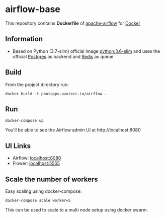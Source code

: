 # airflow-base

This repository contains **Dockerfile** of [apache-airflow](https://github.com/apache/incubator-airflow) for [Docker](https://www.docker.com/)

## Information

* Based on Python (3.7-slim) official Image [python:3.6-slim](https://hub.docker.com/_/python/) and uses the official [Postgres](https://hub.docker.com/_/postgres/) as backend and [Redis](https://hub.docker.com/_/redis/) as queue

## Build

From the project directory run:

    docker build -t pbotapps.azurecr.io/airflow .

## Run
    docker-compose up

You'll be able to see the Airflow admin UI at http://localhost:8080

## UI Links

- Airflow: [localhost:8080](http://localhost:8080/)
- Flower: [localhost:5555](http://localhost:5555/)


## Scale the number of workers

Easy scaling using docker-compose:

    docker-compose scale worker=5

This can be used to scale to a multi node setup using docker swarm.
